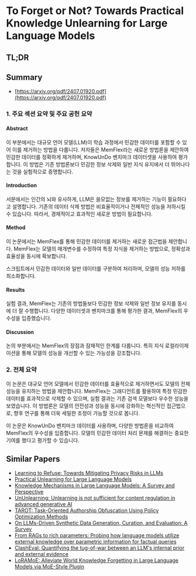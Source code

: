 # To Forget or Not? Towards Practical Knowledge Unlearning for Large Language Models
## TL;DR
## Summary
- [https://arxiv.org/pdf/2407.01920.pdf](https://arxiv.org/pdf/2407.01920.pdf)

### 1. 주요 섹션 요약 및 주요 공헌 요약

#### Abstract
이 부분에서는 대규모 언어 모델(LLM)이 학습 과정에서 민감한 데이터를 포함할 수 있어 이를 제거하는 방법을 다룹니다. 저자들은 MemFlex라는 새로운 방법론을 제안하여 민감한 데이터를 정확하게 제거하며, KnowUnDo 벤치마크 데이터셋을 사용하여 평가합니다. 이 방법은 기존 방법론보다 민감한 정보 삭제와 일반 지식 유지에서 더 뛰어나다는 것을 실험적으로 증명합니다.

#### Introduction
서문에서는 인간의 뇌와 유사하게, LLM은 쓸모없는 정보를 제거하는 기능이 필요하다고 설명합니다. 기존의 데이터 삭제 방법은 비효율적이거나 전체적인 성능을 저하시킬 수 있습니다. 따라서, 경제적이고 효과적인 새로운 방법이 필요합니다.

#### Method
이 논문에서는 MemFlex를 통해 민감한 데이터를 제거하는 새로운 접근법을 제안합니다. MemFlex는 모델의 매개변수를 수정하여 특정 지식을 제거하는 방법으로, 정확성과 효율성을 동시에 확보합니다.

스크립트에서 민감한 데이터와 일반 데이터를 구분하여 처리하며, 모델의 성능 저하를 최소화합니다.

#### Results
실험 결과, MemFlex는 기존의 방법들보다 민감한 정보 삭제와 일반 정보 유지를 동시에 더 잘 수행합니다. 다양한 데이터셋과 벤치마크를 통해 평가한 결과, MemFlex의 우수성을 입증했습니다.

#### Discussion
논의 부분에서는 MemFlex의 장점과 잠재적인 한계를 다룹니다. 특히 지식 로컬라이제이션을 통해 모델의 성능을 개선할 수 있는 가능성을 강조합니다. 

### 2. 전체 요약
이 논문은 대규모 언어 모델에서 민감한 데이터를 효율적으로 제거하면서도 모델의 전체 성능을 유지하는 방법을 제안합니다. MemFlex는 그래디언트를 활용하여 특정 민감한 데이터를 효과적으로 삭제할 수 있으며, 실험 결과는 기존 검색 모델보다 우수한 성능을 보였습니다. 이 방법론은 모델의 안전성과 성능을 동시에 강화하는 혁신적인 접근법으로, 향후 연구를 통해 더욱 세밀한 조정이 가능할 것으로 봅니다.

이 논문은 KnowUnDo 벤치마크 데이터를 사용하며, 다양한 방법론을 비교하여 MemFlex의 우수성을 입증합니다. 모델의 민감한 데이터 처리 문제를 해결하는 중요한 기여를 했다고 평가할 수 있습니다.

## Similar Papers
- [Learning to Refuse: Towards Mitigating Privacy Risks in LLMs](2407.10058.md)
- [Practical Unlearning for Large Language Models](2407.10223.md)
- [Knowledge Mechanisms in Large Language Models: A Survey and Perspective](2407.15017.md)
- [UnUnlearning: Unlearning is not sufficient for content regulation in advanced generative AI](2407.00106.md)
- [TAROT: Task-Oriented Authorship Obfuscation Using Policy Optimization Methods](2407.21630.md)
- [On LLMs-Driven Synthetic Data Generation, Curation, and Evaluation: A Survey](2406.15126.md)
- [From RAGs to rich parameters: Probing how language models utilize external knowledge over parametric information for factual queries](2406.12824.md)
- [ClashEval: Quantifying the tug-of-war between an LLM's internal prior and external evidence](2404.10198.md)
- [LoRAMoE: Alleviate World Knowledge Forgetting in Large Language Models via MoE-Style Plugin](2312.09979.md)
